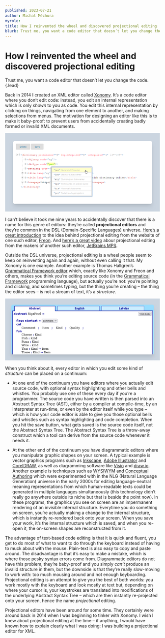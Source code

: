 ```yaml
---
published: 2023-07-21
author: Michal Měchura
myrole:
title: How I reinvented the wheel and discovered projectional editing
blurb: Trust me, you want a code editor that doesn’t let you change the code.
---
```



# How I reinvented the wheel and discovered projectional editing

Trust me, you want a code editor that doesn’t let you change the code. {.lead}

Back in 2014 I created an XML editor called [Xonomy](https://github.com/michmech/xonomy). It’s a code editor where you don’t edit code: instead, you edit an internal representation which is only *shown* to you as code. You edit this internal representation by clicking on things, navigating from one element to another, and making selections from menus. The motivation for designing an editor like this is to make it baby-proof: to prevent users from accidentally creating badly formed or invalid XML documents.

![Xonomy](xonomy.png)

I can’t believe it took me nine years to accidentally discover that there is a name for this genre of editors: they’re called **projectional editors** and they’re common in the DSL (Domain-Specific Languages) universe. [Here’s a great introduction](https://www.freon4dsl.dev/010_Intro/010_Projectional_Editing) to the idea behind projectional editing from the website of one such editor, [Freon](https://github.com/freon4dsl/Freon4dsl). And [here’s a great video](https://www.youtube.com/watch?v=iN2PflvXUqQ&t=7s) abour projectional editing from the makers of another such editor, [JetBrains MPS](https://www.jetbrains.com/mps/).


Outside the DSL universe, projectional editing is a wheel people seem to keep on reinventing again and again, without even calling it that. My Xonomy is one example. Another example is Thomas Hallgren’s [Grammatical Framework editor](https://cloud.grammaticalframework.org/gfse/about.html) which, exactly like Xonomy and Freon and others, makes you think you’re editing source code (in the [Grammatical Framework](https://www.grammaticalframework.org/) programming language), but actually you’re not: you’re pointing and clicking, and sometimes typing, but the thing you’re creating – the thing the editor sees – is not a stream of text, it’s a *structure*.

![Grammatical Framework editor](gf.png)

When you think about it, every editor in which you edit some kind of *structure* can be placed on a continuum:

- At one end of the continuum you have editors where you actually edit source code, with optional syntax highlighting and other bells and whistles. You probably use one of these every day if you’re a programmer. The source code you have written is then parsed into an Abstract Syntax Tree (AST), either by a compiler at compile-time, by an interpreter at run-time, or even by the editor itself while you type – which is how your code editor is able to give you those optional bells and whistles such as syntax highlighting and code completion. When you hit the save button, what gets saved is the source code itself, not the Abstract Syntax Tree. The Abstract Syntax Tree is a throw-away construct which a tool can derive from the source code whenever it needs it. 

- At the other end of the continuum you have diagrammatic editors where you manipulate graphic shapes on your screen. A typical example is vector graphics programs such as [Inkscape](https://inkscape.org/), [Adobe Illustrator](https://www.adobe.com/products/illustrator.html) and [CorelDRAW](https://www.coreldraw.com/en/), as well as diagramming software like [Visio](https://www.microsoft.com/en/microsoft-365/visio/flowchart-software) and [draw.io](https://www.drawio.com/). Another example is techniques such as [WYSIWYM](http://mcs.open.ac.uk/nlg/old_projects/wysiwym/)  and [Conceptual Authoring](https://europe.naverlabs.com/history/past-research/document-content-models/) which were experimented with in the NLG (Natural Language Generation) universe in the early 2000s for editing language-neutral meaning representations from which human-readable texts could be generated in multiple languages simultaneously (this technology didn’t really go anywhere outside its niche but that is beside the point now). In these programs, the graphics you see on screen are an impermanent rendering of an invisible internal structure. Everytime you do something on screen, you’re actually making a change to the internal structure, which is instantly re-rendered back onto your screen. When you save your work, it’s the internal structure which is saved, and when you re-open it, the on-screen shapes are reconstructed from it.

The advantage of text-based code editing is that it is quick and fluent, you get to do most of what to want to do through the keyboard instead of having to muck about with the mouse. Plain-text is also easy to copy and paste around. The disadvantage is that it’s easy to make a mistake, which is where those pesky syntax errors come from. Diagrammatic editors do not have this problem, they’re baby-proof and you simply *can’t* produce an invalid structure in them, but the downside is that they’re really slow-moving to work with: too much mousing around and not enough keyboarding. Projectional editing is an attempt to give you the best of both worlds: you work mostly with the keyboard and look mostly at text but, depending on where your cursor is, your keystrokes are translated into modifications of the underlying Abstract Syntax Tree – which are then instantly re-projected onto your screen, hence the name *projectional* editing.

Projectional editors have been around for some time. They certainly were around back in 2014 when I was beginning to tinker with Xonomy. I wish I knew about projectional editing at the time – if anything, I would have known how to explain clearly what I was doing: I was building a projectional editor for XML.

